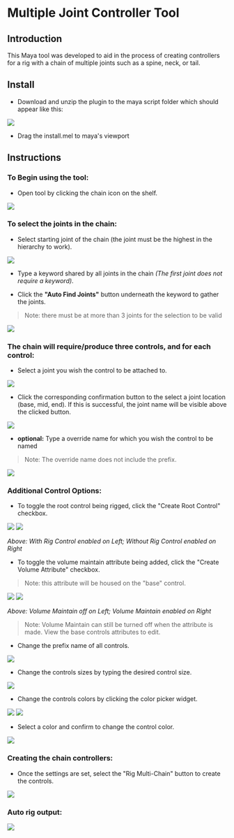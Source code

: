 # Multiple Joint Controller Tool
## Introduction
This Maya tool was developed to aid in the process of creating controllers for a rig with a chain of multiple joints such as a spine, neck, or tail.

## Install
* Download and unzip the plugin to the maya script folder which should appear like this:

<img src=assets/installDirectory.png>

* Drag the install.mel to maya's viewport

## Instructions
### **To Begin using the tool:**
* Open tool by clicking the chain icon on the shelf.

<img src=assets/toolShelf.png>

### **To select the joints in the chain:**
* Select starting joint of the chain (the joint must be the highest in the hierarchy to work).

<img src=assets/selectStartJoint.png>

* Type a keyword shared by all joints in the chain *(The first joint does not require a keyword)*.

* Click the **"Auto Find Joints"** button underneath the keyword to gather the joints.
>Note: there must be at more than 3 joints for the selection to be valid

<img src=assets/gatherJoints.png>

### **The chain will require/produce three controls, and for each control:**

* Select a joint you wish the control to be attached to.

<img src=assets/selectCtrlJoint.png>

* Click the corresponding confirmation button to the select a joint location (base, mid, end). If this is successful, the joint name will be visible above the clicked button.

<img src=assets/confirmCtrlJoint.png>

* **optional:**
Type a override name for which you wish the control to be named
> Note: The override name does not include the prefix.

<img src=assets/overrideCtrlName.png>

### **Additional Control Options:**
* To toggle the root control being rigged, click the "Create Root Control" checkbox.

<img src=assets/toggleRootCtrl.png>
<img src=assets/toggleRootDifference.png>

*Above: With Rig Control enabled on Left; Without Rig Control enabled on Right*

* To toggle the volume maintain attribute being added, click the "Create Volume Attribute" checkbox.
>Note: this attribute will be housed on the "base" control.

<img src=assets/toggleVolumeCtrl.png>
<img src=assets/volumeMaintainDifference.png>

*Above: Volume Maintain off on Left; Volume Maintain enabled on Right*
>Note: Volume Maintain can still be turned off when the attribute is made. View the base controls attributes to edit.
* Change the prefix name of all controls.
<img src=assets/prefixName.png>

* Change the controls sizes by typing the desired control size.
<img src=assets/ctrlSize.png>

* Change the controls colors by clicking the color picker widget.

<img src=assets/colorPicker.png>

<img src=assets/getColorWidget.png>

* Select a color and confirm to change the control color.

<img src=assets/colorSelected.png>

### **Creating the chain controllers:**
* Once the settings are set, select the "Rig Multi-Chain" button to create the controls.
<img src=assets/createCtrlsButton.png>

### **Auto rig output:**

<img src=assets/chainOutput.png>

